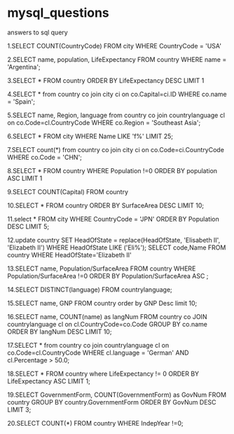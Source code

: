 # mysql_questions
answers to sql query


1.SELECT COUNT(CountryCode) FROM city WHERE CountryCode = 'USA'

2.SELECT name, population, LifeExpectancy FROM country WHERE name = 'Argentina';

3.SELECT * FROM country ORDER BY LifeExpectancy DESC LIMIT 1 

4.SELECT * 
  from country co
  join city ci on co.Capital=ci.ID
  WHERE co.name = 'Spain';

5.SELECT name, Region, language 
  from country co
  join countrylanguage cl on co.Code=cl.CountryCode
  WHERE co.Region = 'Southeast Asia';

6.SELECT * FROM city WHERE Name LIKE 'f%' LIMIT 25;

7.SELECT count(*) 
  from country co
  join city ci on co.Code=ci.CountryCode
  WHERE co.Code = 'CHN';

8.SELECT * FROM country WHERE Population !=0 ORDER BY population ASC LIMIT 1 

9.SELECT COUNT(Capital) FROM country 

10.SELECT * FROM country ORDER BY SurfaceArea DESC LIMIT 10;

11.select * FROM city WHERE CountryCode = 'JPN' ORDER BY Population DESC LIMIT 5;

12.update country SET HeadOfState = replace(HeadOfState, 'Elisabeth II', 'Elizabeth II') WHERE HeadOfState LIKE ('Eli%');
   SELECT code,Name FROM country WHERE HeadOfState='Elizabeth II'

13.SELECT name, Population/SurfaceArea FROM country WHERE Population/SurfaceArea !=0 ORDER BY Population/SurfaceArea ASC ;

14.SELECT DISTINCT(language) FROM countrylanguage;

15.SELECT name, GNP FROM country order by GNP Desc limit 10;

16.SELECT name, COUNT(name) as langNum
   FROM country co
   JOIN countrylanguage cl on cl.CountryCode=co.Code
   GROUP BY co.name ORDER BY langNum DESC LIMIT 10;

17.SELECT *
   from country co
   join countrylanguage cl on co.Code=cl.CountryCode
   WHERE cl.language = 'German' AND cl.Percentage > 50.0;

18.SELECT * FROM country where LifeExpectancy != 0 ORDER BY LifeExpectancy ASC LIMIT 1;

19.SELECT GovernmentForm, COUNT(GovernmentForm) as GovNum FROM country
   GROUP BY country.GovernmentForm ORDER BY GovNum DESC LIMIT 3;

20.SELECT COUNT(*) FROM country WHERE IndepYear !=0; 
